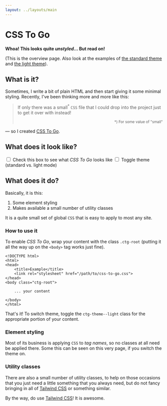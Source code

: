 ```yaml
---
layout: ../layouts/main
---
```


# CSS To Go

<b>Whoa! This looks quite _unstyled_... But read on!</b>

(This is the overview page. Also look at the examples of [the standard theme](/examples) and [the light theme](/examples/theme-light)).


## What is it?

Sometimes, I write a bit of plain HTML and then start giving it some minimal
styling. Recently, I've been thinking more and more like this:

> If only there was a small<sup>*</sup> `CSS` file that I could drop into the
> project just to get it over with instead!
>
> <div style="margin-top: 1em; text-align: right;"><sup>*) For some value of "small"</sup></div>

&mdash; so I created [CSS To Go](https://github.com/npup/css-to-go).

## What does it look like?

<div class=".ctg-form-controls--col">

<label>
    <input type="checkbox" onclick="document.body.classList.toggle('ctg-root')">
    Check this box to see what <em>CSS To Go</em> looks like
</label>

<label>
    <input type="checkbox" onclick="document.body.classList.toggle('ctg-theme--light')">
    Toggle theme (standard vs. light mode)
</label>

</div>

## What does it do?

Basically, it is this:

1. Some element styling
2. Makes available a small number of utility classes

It is a quite small set of global `CSS` that is easy to apply to most any site.

### How to use it

To enable _CSS To Go_, wrap your content with the class `.ctg-root` (putting it all the way up on the `<body>` tag works just fine).

    <!DOCTYPE html>
    <html>
    <head>
        <title>Example</title>
        <link rel="stylesheet" href="/path/to/css-to-go.css">
    </head>
    <body class="ctg-root">

        ... your content

    </body>
    </html>

That's it! To switch theme, toggle the `ctg-theme--light` class for
the appropriate portion of your content.

### Element styling

Most of its business is applying `CSS` to <em>tag names</em>, so no classes at
all need be applied there.  Some this can be seen on this very page, if you switch the theme on.

### Utility classes

There are also a small number of utility classes, to help on those occasions
that you just need a little something that you always need, but do not fancy
bringing in all of [Tailwind CSS](https://tailwindcss.com/) or something similar.

By the way, do use [Tailwind CSS](https://tailwindcss.com/)! It is awesome.

